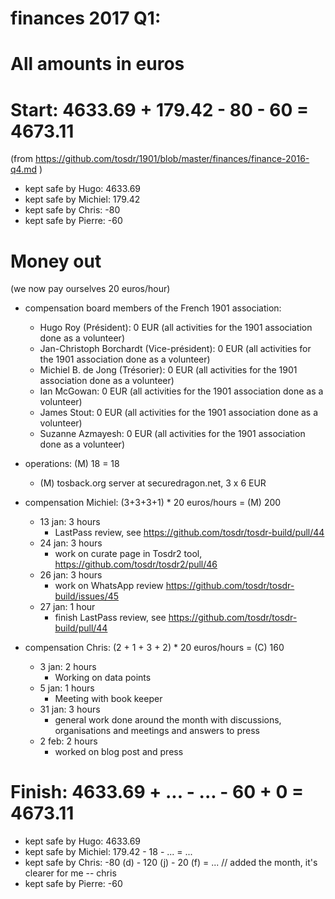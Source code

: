 # finances 2017 Q1:

# All amounts in euros

# Start: 4633.69 + 179.42 - 80 - 60 = 4673.11
(from https://github.com/tosdr/1901/blob/master/finances/finance-2016-q4.md )

* kept safe by Hugo: 4633.69
* kept safe by Michiel: 179.42
* kept safe by Chris: -80
* kept safe by Pierre: -60

# Money out

(we now pay ourselves 20 euros/hour)

* compensation board members of the French 1901 association:
   * Hugo Roy (Président):			0 EUR (all activities for the 1901 association done as a volunteer)
   * Jan-Christoph Borchardt (Vice-président):	0 EUR (all activities for the 1901 association done as a volunteer)
   * Michiel B. de Jong (Trésorier):		0 EUR (all activities for the 1901 association done as a volunteer)
   * Ian McGowan:				0 EUR (all activities for the 1901 association done as a volunteer)
   * James Stout:				0 EUR (all activities for the 1901 association done as a volunteer)
   * Suzanne Azmayesh:				0 EUR (all activities for the 1901 association done as a volunteer)

* operations: (M) 18 = 18
    * (M) tosback.org server at securedragon.net, 3 x 6 EUR

* compensation Michiel: (3+3+3+1) * 20 euros/hours = (M) 200
  * 13 jan: 3 hours
    * LastPass review, see https://github.com/tosdr/tosdr-build/pull/44
  * 24 jan: 3 hours
    * work on curate page in Tosdr2 tool, https://github.com/tosdr/tosdr2/pull/46
  * 26 jan: 3 hours
    * work on WhatsApp review https://github.com/tosdr/tosdr-build/issues/45
  * 27 jan: 1 hour
    * finish LastPass review, see https://github.com/tosdr/tosdr-build/pull/44

* compensation Chris: (2 + 1 + 3 + 2) * 20 euros/hours = (C) 160
  * 3 jan: 2 hours
    * Working on data points
  * 5 jan: 1 hours
    * Meeting with book keeper
  * 31 jan: 3 hours
    * general work done around the month with discussions, organisations and meetings and answers to press
  * 2 feb: 2 hours 
    * worked on blog post and press


# Finish: 4633.69 + ... - ... - 60 + 0 = 4673.11

* kept safe by Hugo: 4633.69
* kept safe by Michiel: 179.42 - 18 - ... = ...
* kept safe by Chris: -80 (d) - 120 (j) - 20 (f) = ... // added the month, it's clearer for me -- chris
* kept safe by Pierre: -60
